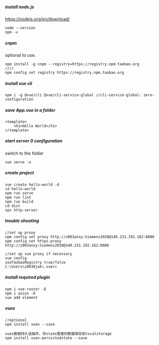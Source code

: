 ##### install node.js
https://nodejs.org/en/download/

```
node --version
npm -v
```

##### cnpm
optional to use.
```
npm install -g cnpm --registry=https://registry.npm.taobao.org
////
npm config set registry https://registry.npm.taobao.org
```

##### install vue cli
```
npm i -g @vue/cli @vue/cli-service-global //cli-service-global: zero-configuration
```
##### save App.vue in a folder
```
<template>
    <h1>Hello World</h1>
</template>
```

##### start server 0 configuration
switch to the folder
```
vue serve -o
```

##### create project
```
vue create hello-world -d
cd hello-world
npm run serve
npm run lint
npm run build
cd dist
npx http-server
```

##### trouble shooting

```
//set up proxy
npm config set proxy http://z003anxy:Siemens2020@140.231.192.162:8080
npm config set https-proxy http://z003anxy:Siemens2020@140.231.192.162:8080

//set up vue proxy if necessary
vue config
useTaobaoRegistry true/false
C:\Users\z0038jwk\.vuerc
```

##### install required plugin
```
npm i vue-router -D
npm i axios -D
vue add element
```

##### vuex
```
//optional
npm install vuex --save

vuex数据持久话插件，将state里面的数据保存到localstorage
npm install vuex-persistedstate --save
```
